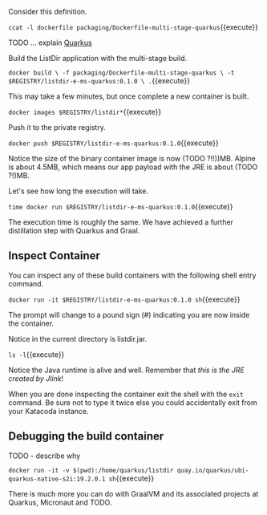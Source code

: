 Consider this definition.

`ccat -l dockerfile packaging/Dockerfile-multi-stage-quarkus`{{execute}}

TODO ... explain [Quarkus](https://quarkus.io/)

Build the ListDir application with the multi-stage build.

`docker build \
-f packaging/Dockerfile-multi-stage-quarkus \
-t $REGISTRY/listdir-e-ms-quarkus:0.1.0 \
.`{{execute}}

This may take a few minutes, but once complete a new container is built.

`docker images $REGISTRY/listdir*`{{execute}}

Push it to the private registry.

`docker push $REGISTRY/listdir-e-ms-quarkus:0.1.0`{{execute}}

Notice the size of the binary container image is now (TODO ?!!))MB. Alpine is about 4.5MB, which means our app payload with the JRE is about (TODO ?!)MB.

Let's see how long the execution will take.

`time docker run $REGISTRY/listdir-e-ms-quarkus:0.1.0`{{execute}}

The execution time is roughly the same. We have achieved a further distillation step with Quarkus and Graal.

## Inspect Container ##

You can inspect any of these build containers with the following shell entry command.

`docker run -it $REGISTRY/listdir-e-ms-quarkus:0.1.0 sh`{{execute}}

The prompt will change to a pound sign (#) indicating you are now inside the container.

Notice in the current directory is listdir.jar.

`ls -l`{{execute}}

Notice the Java runtime is alive and well. Remember that _this is the JRE created by Jlink_!

When you are done inspecting the container exit the shell with the `exit` command. Be sure not to type it twice else you could accidentally exit from your Katacoda instance.

## Debugging the build container ##

TODO - describe why

`docker run -it -v $(pwd):/home/quarkus/listdir quay.io/quarkus/ubi-quarkus-native-s2i:19.2.0.1 sh`{{execute}}

There is much more you can do with GraalVM and its associated projects at Quarkus, Micronaut and TODO.